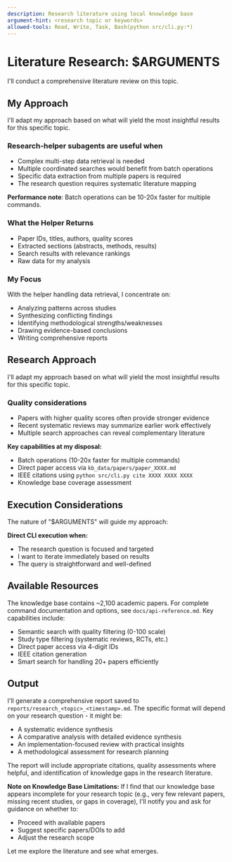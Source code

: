 ```yaml
---
description: Research literature using local knowledge base
argument-hint: <research topic or keywords>
allowed-tools: Read, Write, Task, Bash(python src/cli.py:*)
---
```


# Literature Research: $ARGUMENTS

I'll conduct a comprehensive literature review on this topic.

## My Approach

I'll adapt my approach based on what will yield the most insightful results for this specific topic.

### Research-helper subagents are useful when

- Complex multi-step data retrieval is needed
- Multiple coordinated searches would benefit from batch operations
- Specific data extraction from multiple papers is required
- The research question requires systematic literature mapping

**Performance note**: Batch operations can be 10-20x faster for multiple commands.

### What the Helper Returns

- Paper IDs, titles, authors, quality scores
- Extracted sections (abstracts, methods, results)
- Search results with relevance rankings
- Raw data for my analysis

### My Focus

With the helper handling data retrieval, I concentrate on:

- Analyzing patterns across studies
- Synthesizing conflicting findings
- Identifying methodological strengths/weaknesses
- Drawing evidence-based conclusions
- Writing comprehensive reports

## Research Approach

I'll adapt my approach based on what will yield the most insightful results for this specific topic.

### Quality considerations

- Papers with higher quality scores often provide stronger evidence
- Recent systematic reviews may summarize earlier work effectively
- Multiple search approaches can reveal complementary literature

**Key capabilities at my disposal:**

- Batch operations (10-20x faster for multiple commands)
- Direct paper access via `kb_data/papers/paper_XXXX.md`
- IEEE citations using `python src/cli.py cite XXXX XXXX XXXX`
- Knowledge base coverage assessment

## Execution Considerations

The nature of "$ARGUMENTS" will guide my approach:

**Direct CLI execution when:**

- The research question is focused and targeted
- I want to iterate immediately based on results
- The query is straightforward and well-defined

## Available Resources

The knowledge base contains ~2,100 academic papers. For complete command documentation and options, see `docs/api-reference.md`. Key capabilities include:

- Semantic search with quality filtering (0-100 scale)
- Study type filtering (systematic reviews, RCTs, etc.)
- Direct paper access via 4-digit IDs
- IEEE citation generation
- Smart search for handling 20+ papers efficiently

## Output

I'll generate a comprehensive report saved to `reports/research_<topic>_<timestamp>.md`. The specific format will depend on your research question - it might be:

- A systematic evidence synthesis
- A comparative analysis with detailed evidence synthesis
- An implementation-focused review with practical insights
- A methodological assessment for research planning

The report will include appropriate citations, quality assessments where helpful, and identification of knowledge gaps in the research literature.

**Note on Knowledge Base Limitations:** If I find that our knowledge base appears incomplete for your research topic (e.g., very few relevant papers, missing recent studies, or gaps in coverage), I'll notify you and ask for guidance on whether to:

- Proceed with available papers
- Suggest specific papers/DOIs to add
- Adjust the research scope

Let me explore the literature and see what emerges.
